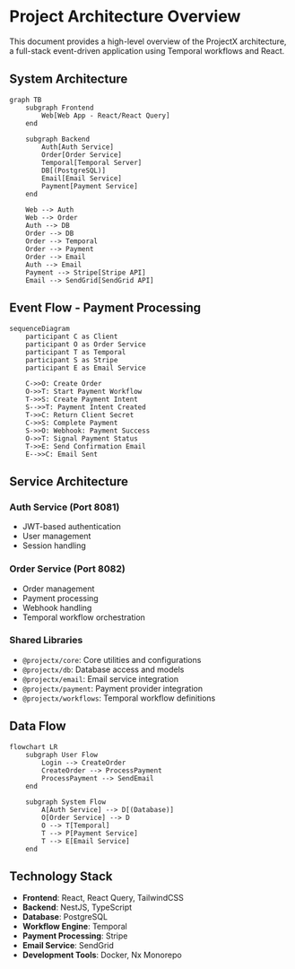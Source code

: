 # Project Architecture Overview

This document provides a high-level overview of the ProjectX architecture, a full-stack event-driven application using Temporal workflows and React.

## System Architecture

```mermaid
graph TB
    subgraph Frontend
        Web[Web App - React/React Query]
    end

    subgraph Backend
        Auth[Auth Service]
        Order[Order Service]
        Temporal[Temporal Server]
        DB[(PostgreSQL)]
        Email[Email Service]
        Payment[Payment Service]
    end

    Web --> Auth
    Web --> Order
    Auth --> DB
    Order --> DB
    Order --> Temporal
    Order --> Payment
    Order --> Email
    Auth --> Email
    Payment --> Stripe[Stripe API]
    Email --> SendGrid[SendGrid API]
```

## Event Flow - Payment Processing

```mermaid
sequenceDiagram
    participant C as Client
    participant O as Order Service
    participant T as Temporal
    participant S as Stripe
    participant E as Email Service

    C->>O: Create Order
    O->>T: Start Payment Workflow
    T->>S: Create Payment Intent
    S-->>T: Payment Intent Created
    T->>C: Return Client Secret
    C->>S: Complete Payment
    S->>O: Webhook: Payment Success
    O->>T: Signal Payment Status
    T->>E: Send Confirmation Email
    E-->>C: Email Sent
```

## Service Architecture

### Auth Service (Port 8081)
- JWT-based authentication
- User management
- Session handling

### Order Service (Port 8082)
- Order management
- Payment processing
- Webhook handling
- Temporal workflow orchestration

### Shared Libraries
- `@projectx/core`: Core utilities and configurations
- `@projectx/db`: Database access and models
- `@projectx/email`: Email service integration
- `@projectx/payment`: Payment provider integration
- `@projectx/workflows`: Temporal workflow definitions

## Data Flow

```mermaid
flowchart LR
    subgraph User Flow
        Login --> CreateOrder
        CreateOrder --> ProcessPayment
        ProcessPayment --> SendEmail
    end

    subgraph System Flow
        A[Auth Service] --> D[(Database)]
        O[Order Service] --> D
        O --> T[Temporal]
        T --> P[Payment Service]
        T --> E[Email Service]
    end
```

## Technology Stack
- **Frontend**: React, React Query, TailwindCSS
- **Backend**: NestJS, TypeScript
- **Database**: PostgreSQL
- **Workflow Engine**: Temporal
- **Payment Processing**: Stripe
- **Email Service**: SendGrid
- **Development Tools**: Docker, Nx Monorepo 